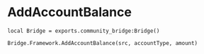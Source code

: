 # AddAccountBalance

```
local Bridge = exports.community_bridge:Bridge()

Bridge.Framework.AddAccountBalance(src, accountType, amount)
```
